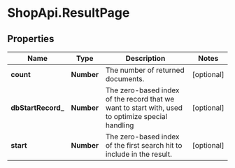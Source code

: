 # ShopApi.ResultPage

## Properties
Name | Type | Description | Notes
------------ | ------------- | ------------- | -------------
**count** | **Number** | The number of returned documents. | [optional] 
**dbStartRecord_** | **Number** | The zero-based index of the record that we want to start with, used to optimize special handling | [optional] 
**start** | **Number** | The zero-based index of the first search hit to include in the result. | [optional] 
